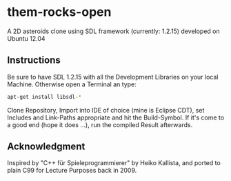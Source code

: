 # them-rocks-open
A 2D asteroids clone using SDL framework (currently: 1.2.15) developed on Ubuntu 12.04

## Instructions
Be sure to have SDL 1.2.15 with all the Development Libraries on your local Machine.
Otherwise open a Terminal an type: 
```bash
apt-get install libsdl-*
```
Clone Repository, Import into IDE of choice (mine is Eclipse CDT), set Includes and Link-Paths appropriate and hit the Build-Symbol.
If it's come to a good end (hope it does ...), run the compiled Result afterwards.

## Acknowledgment
Inspired by "C++ für Spieleprogrammierer" by Heiko Kallista, and ported to plain C99 for Lecture Purposes back in 2009.

